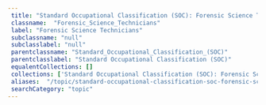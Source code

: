 ```yaml
--- 
 title: "Standard Occupational Classification (SOC): Forensic Science Technicians" 
 classname:  "Forensic_Science_Technicians" 
 label: "Forensic Science Technicians" 
 subclassname: "null" 
 subclasslabel: "null" 
 parentclassname: "Standard_Occupational_Classification_(SOC)" 
 parentclasslabel: "Standard Occupational Classification (SOC)" 
 equalentCollections: [] 
 collections: ['Standard Occupational Classification (SOC): Forensic Science Technicians']
 aliases:  "/topic/standard-occupational-classification-soc-forensic-science-technicians"  
 searchCategory: "topic" 
---
```

